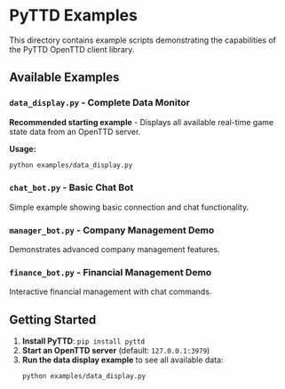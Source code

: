 # PyTTD Examples

This directory contains example scripts demonstrating the capabilities of the PyTTD OpenTTD client library.

## Available Examples

### `data_display.py` - **Complete Data Monitor**
**Recommended starting example** - Displays all available real-time game state data from an OpenTTD server.

**Usage:**
```bash
python examples/data_display.py
```

### `chat_bot.py` - **Basic Chat Bot**
Simple example showing basic connection and chat functionality.

### `manager_bot.py` - **Company Management Demo**
Demonstrates advanced company management features.

### `finance_bot.py` - **Financial Management Demo**
Interactive financial management with chat commands.

## Getting Started

1. **Install PyTTD**: `pip install pyttd`
2. **Start an OpenTTD server** (default: `127.0.0.1:3979`)
3. **Run the data display example** to see all available data:
   ```bash
   python examples/data_display.py
   ```